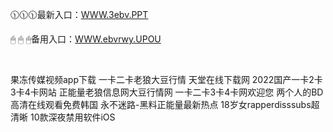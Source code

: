 <p>
	🕦🕦🕦最新入口：<a href="http://www.baidu.com/link?url=6MA2SWnO3Raqke39an_0PUxosM6ZrUGzi1BN9tNnlPW&wd">WWW.3ebv.PPT</a> 
	<p>
		🖱
🖱
🖱备用入口：<a href="http://www.baidu.com/link?url=6MA2SWnO3Raqke39an_0PUxosM6ZrUGzi1BN9tNnlPW&wd">WWW.ebvrwy.UPOU</a> 
	</p>
	<p>
		<br />
	</p>
	<p>
		果冻传媒视频app下载
一卡二卡老狼大豆行情
天堂在线下载网
2022国产一卡2卡3卡4卡网站
正能量老狼信息网大豆行情网
一卡二卡3卡4卡网欢迎您
两个人的BD高清在线观看免费韩国
永不迷路-黑料正能量最新热点
18岁女rapperdisssubs超清晰
10款深夜禁用软件iOS
	</p>
